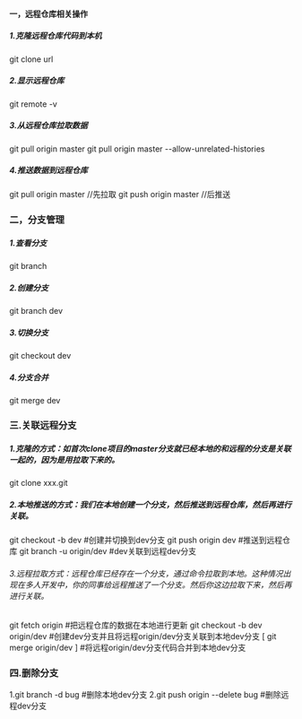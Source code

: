 #### 一，远程仓库相关操作
##### 1.克隆远程仓库代码到本机
git clone url

##### 2.显示远程仓库
git remote -v

##### 3.从远程仓库拉取数据
git pull origin master
git pull origin master --allow-unrelated-histories

##### 4.推送数据到远程仓库
git pull origin master //先拉取
git push origin master //后推送

### 二，分支管理
##### 1.查看分支
git branch

##### 2.创建分支
git branch dev

##### 3.切换分支
git checkout dev

##### 4.分支合并
git merge dev

### 三.关联远程分支
##### 1.克隆的方式：如首次clone项目的master分支就已经本地的和远程的分支是关联一起的，因为是用拉取下来的。
git clone xxx.git

##### 2.本地推送的方式：我们在本地创建一个分支，然后推送到远程仓库，然后再进行关联。
git checkout -b dev #创建并切换到dev分支 
git push origin dev #推送到远程仓库
git branch -u origin/dev #dev关联到远程dev分支

###### 3.远程拉取方式：远程仓库已经存在一个分支，通过命令拉取到本地。这种情况出现在多人开发中，你的同事给远程推送了一个分支。然后你这边拉取下来，然后再进行关联。
git fetch origin  #把远程仓库的数据在本地进行更新
git checkout -b dev origin/dev  #创建dev分支并且将远程origin/dev分支关联到本地dev分支
[ git merge origin/dev ] #将远程origin/dev分支代码合并到本地dev分支 

### 四.删除分支
1.git branch -d bug #删除本地dev分支
2.git push origin --delete bug #删除远程dev分支

